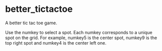 # better_tictactoe
A better tic tac toe game.

Use the numkey to select a spot.
Each numkey corresponds to a unique spot on the grid.
For example, numkey5 is the center spot, numkey9 is the top right spot and numkey4 is the center left one. 

